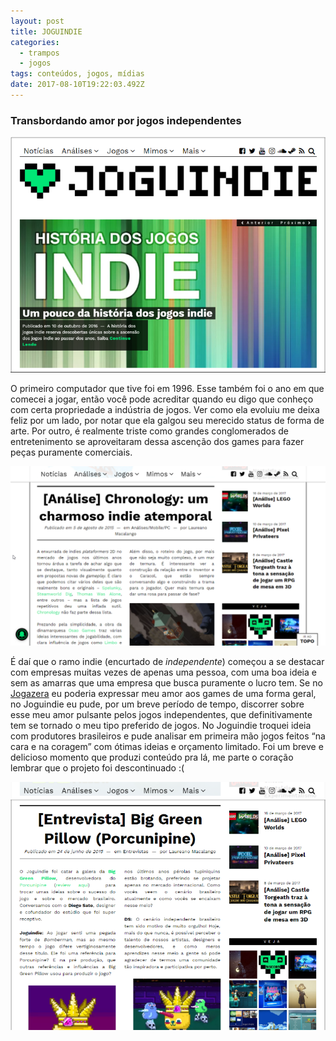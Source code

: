 ```yaml
---
layout: post
title: JOGUINDIE
categories:
  - trampos
  - jogos
tags: conteúdos, jogos, mídias
date: 2017-08-10T19:22:03.492Z
---
```

### Transbordando amor por jogos independentes

![](/images/uploads/chrome_q8a5uwkbs4.png)

O primeiro computador que tive foi em 1996. Esse também foi o ano em que comecei a jogar, então você pode acreditar quando eu digo que conheço com certa propriedade a indústria de jogos. Ver como ela evoluiu me deixa feliz por um lado, por notar que ela galgou seu merecido status de forma de arte. Por outro, é realmente triste como grandes conglomerados de entretenimento se aproveitaram dessa ascenção dos games para fazer peças puramente comerciais.

![](/images/uploads/chrome_ezyqf2p738.png)

É daí que o ramo indie (encurtado de *independente*) começou a se destacar com empresas muitas vezes de apenas uma pessoa, com uma boa ideia e sem as amarras que uma empresa que busca puramente o lucro tem. Se no [Jogazera](https://macalango.com/jogazera-c5d3f20cf988) eu poderia expressar meu amor aos games de uma forma geral, no Joguindie eu pude, por um breve período de tempo, discorrer sobre esse meu amor pulsante pelos jogos independentes, que definitivamente tem se tornado o meu tipo preferido de jogos. No Joguindie troquei ideia com produtores brasileiros e pude analisar em primeira mão jogos feitos “na cara e na coragem” com ótimas ideias e orçamento limitado. Foi um breve e delicioso momento que produzi conteúdo pra lá, me parte o coração lembrar que o projeto foi descontinuado :(

![](/images/uploads/chrome_ujr3lgj5lf.png)